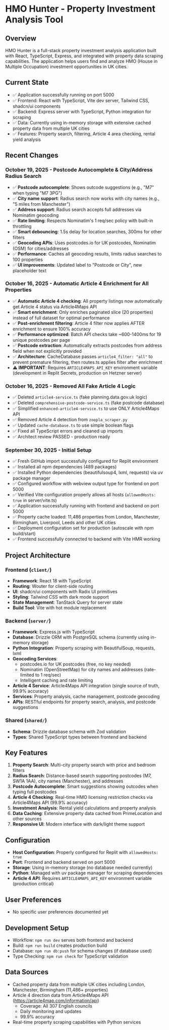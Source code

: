 # HMO Hunter - Property Investment Analysis Tool

## Overview
HMO Hunter is a full-stack property investment analysis application built with React, TypeScript, Express, and integrated with property data scraping capabilities. The application helps users find and analyze HMO (House in Multiple Occupation) investment opportunities in UK cities.

## Current State
- ✅ Application successfully running on port 5000
- ✅ Frontend: React with TypeScript, Vite dev server, Tailwind CSS, shadcn/ui components
- ✅ Backend: Express server with TypeScript, Python integration for scraping
- ✅ Data: Currently using in-memory storage with extensive cached property data from multiple UK cities
- ✅ Features: Property search, filtering, Article 4 area checking, rental yield analysis

## Recent Changes

### October 19, 2025 - Postcode Autocomplete & City/Address Radius Search
- ✅ **Postcode autocomplete**: Shows outcode suggestions (e.g., "M7" when typing "M7 3PG")
- ✅ **City name support**: Radius search now works with city names (e.g., "5 miles from Manchester")
- ✅ **Address support**: Radius search accepts full addresses via Nominatim geocoding
- ✅ **Rate limiting**: Respects Nominatim's 1 req/sec policy with built-in throttling
- ✅ **Smart debouncing**: 1.5s delay for location searches, 300ms for other filters
- ✅ **Geocoding APIs**: Uses postcodes.io for UK postcodes, Nominatim (OSM) for cities/addresses
- ✅ **Performance**: Caches all geocoding results, limits radius searches to 100 properties
- ✅ **UI improvements**: Updated label to "Postcode or City", new placeholder text

### October 16, 2025 - Automatic Article 4 Enrichment for All Properties
- ✅ **Automatic Article 4 checking**: All property listings now automatically get Article 4 status via Article4Maps API
- ✅ **Smart enrichment**: Only enriches paginated slice (20 properties) instead of full dataset for optimal performance
- ✅ **Post-enrichment filtering**: Article 4 filter now applies AFTER enrichment to ensure 100% accuracy
- ✅ **Performance optimized**: Batch API checks take ~600-1400ms for 19 unique postcodes per page
- ✅ **Postcode extraction**: Automatically extracts postcodes from address field when not explicitly provided
- ✅ **Architecture**: CacheDatabase passes `article4_filter: "all"` to prevent premature filtering, then routes.ts applies filter after enrichment
- ⚠️ **IMPORTANT**: Requires `ARTICLE4MAPS_API_KEY` environment variable (development in Replit Secrets, production on Hetzner server)

### October 16, 2025 - Removed All Fake Article 4 Logic
- ✅ Deleted `article4-service.ts` (fake planning.data.gov.uk logic)
- ✅ Deleted `comprehensive-postcode-service.ts` (fake postcode database)
- ✅ Simplified `enhanced-article4-service.ts` to use ONLY Article4Maps API
- ✅ Removed Article 4 detection from `zoopla_scraper.py`
- ✅ Updated `cache-database.ts` to use simple boolean flags
- ✅ Fixed all TypeScript errors and cleaned up imports
- ✅ Architect review PASSED - production ready

### September 30, 2025 - Initial Setup
- ✅ Fresh GitHub import successfully configured for Replit environment
- ✅ Installed all npm dependencies (489 packages)
- ✅ Installed Python dependencies (beautifulsoup4, lxml, requests) via uv package manager
- ✅ Configured workflow with webview output type for frontend on port 5000
- ✅ Verified Vite configuration properly allows all hosts (`allowedHosts: true` in server/vite.ts)
- ✅ Application successfully running with frontend and backend on port 5000
- ✅ Property cache loaded: 11,486 properties from London, Manchester, Birmingham, Liverpool, Leeds and other UK cities
- ✅ Deployment configuration set for production (autoscale with npm build/start)
- ✅ Frontend successfully connected to backend with Vite HMR working

## Project Architecture
### Frontend (`client/`)
- **Framework**: React 18 with TypeScript
- **Routing**: Wouter for client-side routing
- **UI**: shadcn/ui components with Radix UI primitives
- **Styling**: Tailwind CSS with dark mode support
- **State Management**: TanStack Query for server state
- **Build Tool**: Vite with hot module replacement

### Backend (`server/`)
- **Framework**: Express.js with TypeScript
- **Database**: Drizzle ORM with PostgreSQL schema (currently using in-memory storage)
- **Python Integration**: Property scraping with BeautifulSoup, requests, lxml
- **Geocoding Services**: 
  - postcodes.io for UK postcodes (free, no key needed)
  - Nominatim (OpenStreetMap) for city names and addresses (rate-limited to 1 req/sec)
  - Intelligent caching and rate limiting
- **Article 4 Service**: Article4Maps API integration (single source of truth, 99.9% accuracy)
- **Services**: Property analysis, cache management, postcode geocoding
- **APIs**: RESTful endpoints for property search, analysis, and postcode suggestions

### Shared (`shared/`)
- **Schema**: Drizzle database schema with Zod validation
- **Types**: Shared TypeScript types between frontend and backend

## Key Features
1. **Property Search**: Multi-city property search with price and bedroom filters
2. **Radius Search**: Distance-based search supporting postcodes (M7, SW1A 1AA), city names (Manchester), and addresses
3. **Postcode Autocomplete**: Smart suggestions showing outcodes when typing full postcodes
4. **Article 4 Checking**: Real-time HMO licensing restriction checks via Article4Maps API (99.9% accuracy)
5. **Investment Analysis**: Rental yield calculations and property analysis
6. **Data Caching**: Extensive property data cached from PrimeLocation and other sources
7. **Responsive UI**: Modern interface with dark/light theme support

## Configuration
- **Host Configuration**: Properly configured for Replit with `allowedHosts: true`
- **Port**: Frontend and backend served on port 5000
- **Storage**: Using in-memory storage (no database needed currently)
- **Python**: Managed with uv package manager for scraping dependencies
- **Article 4 API**: Requires `ARTICLE4MAPS_API_KEY` environment variable (production critical)

## User Preferences
- No specific user preferences documented yet

## Development Setup
- Workflow: `npm run dev` serves both frontend and backend
- Build: `npm run build` creates production build
- Database: `npm run db:push` for schema changes (if database used)
- Type Checking: `npm run check` for TypeScript validation

## Data Sources
- Cached property data from multiple UK cities including London, Manchester, Birmingham (11,486+ properties)
- Article 4 direction data from Article4Maps API (https://article4map.com/information/api)
  - Coverage: All 307 English councils
  - Daily monitoring and updates
  - 99.9% accuracy
- Real-time property scraping capabilities with Python services